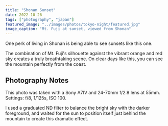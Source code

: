 ```yaml
---
title: "Shonan Sunset"
date: 2022-10-26
tags: ["photography", "japan"]
featured_image: "../images/photos/tokyo-night/featured.jpg"
image_caption: "Mt. Fuji at sunset, viewed from Shonan"
---
```


One perk of living in Shonan is being able to see sunsets like this one.

The combination of Mt. Fuji's silhouette against the vibrant orange and red sky creates a truly breathtaking scene. On clear days like this, you can see the mountain perfectly from the coast.

## Photography Notes

This photo was taken with a Sony A7IV and 24-70mm f/2.8 lens at 55mm. Settings: f/8, 1/125s, ISO 100.

I used a graduated ND filter to balance the bright sky with the darker foreground, and waited for the sun to position itself just behind the mountain to create this dramatic effect. 